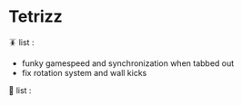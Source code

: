 # Tetrizz

🪳 list :
- funky gamespeed and synchronization when tabbed out
- fix rotation system and wall kicks

👻  list :

